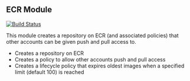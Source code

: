 ## ECR Module

[![Build Status](https://travis-ci.com/telia-oss/terraform-aws-ecr.svg?branch=master)](https://travis-ci.com/telia-oss/terraform-aws-ecr)

This module creates a repository on ECR (and associated policies) that other accounts can be given push and pull access to.

- Creates a repository on ECR
- Creates a policy to allow other accounts push and pull access
- Creates a lifecycle policy that expires oldest images when a specified limit (default 100) is reached



